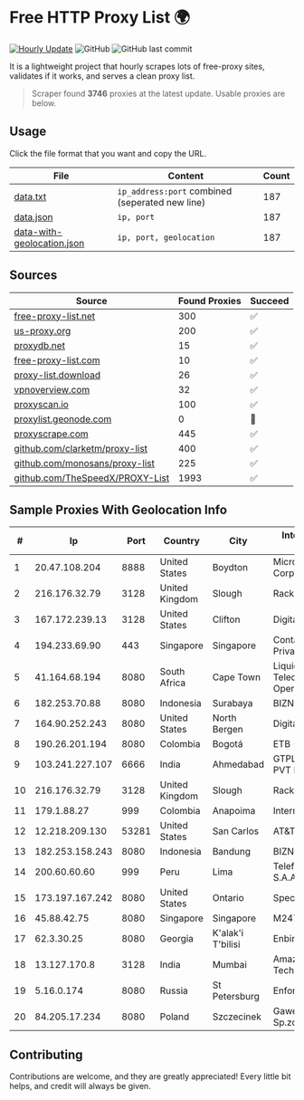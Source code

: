 
# Free HTTP Proxy List 🌍

[![Hourly Update](https://github.com/mertguvencli/http-proxy-list/actions/workflows/main.yml/badge.svg?branch=main)](https://github.com/mertguvencli/http-proxy-list/actions/workflows/main.yml)
![GitHub](https://img.shields.io/github/license/mertguvencli/http-proxy-list)
![GitHub last commit](https://img.shields.io/github/last-commit/mertguvencli/http-proxy-list)

It is a lightweight project that hourly scrapes lots of free-proxy sites, validates if it works, and serves a clean proxy list.


> Scraper found **3746** proxies at the latest update. Usable proxies are below.

## Usage

Click the file format that you want and copy the URL.


|File|Content|Count|
|----|-------|-----|
|[data.txt](https://raw.githubusercontent.com/mertguvencli/http-proxy-list/main/proxy-list/data.txt)|`ip_address:port` combined (seperated new line)|187|
|[data.json](https://raw.githubusercontent.com/mertguvencli/http-proxy-list/main/proxy-list/data.json)|`ip, port`|187|
|[data-with-geolocation.json](https://raw.githubusercontent.com/mertguvencli/http-proxy-list/main/proxy-list/data-with-geolocation.json)|`ip, port, geolocation`|187|

## Sources

|Source|Found Proxies|Succeed|
|------|-------------|-------|
|[free-proxy-list.net](https://free-proxy-list.net)|300|✅|
|[us-proxy.org](https://www.us-proxy.org)|200|✅|
|[proxydb.net](http://proxydb.net)|15|✅|
|[free-proxy-list.com](https://free-proxy-list.com/?page=&port=&type%5B%5D=http&type%5B%5D=https&up_time=0&search=Search)|10|✅|
|[proxy-list.download](https://www.proxy-list.download/HTTP)|26|✅|
|[vpnoverview.com](https://vpnoverview.com/privacy/anonymous-browsing/free-proxy-servers)|32|✅|
|[proxyscan.io](https://www.proxyscan.io)|100|✅|
|[proxylist.geonode.com](https://proxylist.geonode.com/api/proxy-list?limit=300&page=1&sort_by=lastChecked&sort_type=desc&protocols=http,https)|0|🚫|
|[proxyscrape.com](https://api.proxyscrape.com/v2/?request=displayproxies&protocol=http&timeout=10000&country=all&ssl=all&anonymity=all)|445|✅|
|[github.com/clarketm/proxy-list](https://raw.githubusercontent.com/clarketm/proxy-list/master/proxy-list-raw.txt)|400|✅|
|[github.com/monosans/proxy-list](https://raw.githubusercontent.com/monosans/proxy-list/main/proxies/http.txt)|225|✅|
|[github.com/TheSpeedX/PROXY-List](https://raw.githubusercontent.com/TheSpeedX/PROXY-List/master/http.txt)|1993|✅|


## Sample Proxies With Geolocation Info

|#|Ip|Port|Country|City|Internet Service Provider|
|-|--|----|-------|----|-------------------------|
|1|20.47.108.204|8888|United States|Boydton|Microsoft Corporation|
|2|216.176.32.79|3128|United Kingdom|Slough|Rackdog, LLC|
|3|167.172.239.13|3128|United States|Clifton|DigitalOcean, LLC|
|4|194.233.69.90|443|Singapore|Singapore|Contabo Asia Private Limited|
|5|41.164.68.194|8080|South Africa|Cape Town|Liquid Telecommunications Operations Limited|
|6|182.253.70.88|8080|Indonesia|Surabaya|BIZNET|
|7|164.90.252.243|8080|United States|North Bergen|DigitalOcean, LLC|
|8|190.26.201.194|8080|Colombia|Bogotá|ETB - Colombia|
|9|103.241.227.107|6666|India|Ahmedabad|GTPL SMC Network PVT LTD|
|10|216.176.32.79|3128|United Kingdom|Slough|Rackdog, LLC|
|11|179.1.88.27|999|Colombia|Anapoima|Internexa S.a. E.S.P|
|12|12.218.209.130|53281|United States|San Carlos|AT&T Services, Inc.|
|13|182.253.158.243|8080|Indonesia|Bandung|BIZNET|
|14|200.60.60.60|999|Peru|Lima|Telefonica del Peru S.A.A.|
|15|173.197.167.242|8080|United States|Ontario|Spectrum|
|16|45.88.42.75|8080|Singapore|Singapore|M247 Ltd|
|17|62.3.30.25|8080|Georgia|K'alak'i T'bilisi|Enbinet Ltd.|
|18|13.127.170.8|3128|India|Mumbai|Amazon Technologies Inc.|
|19|5.16.0.174|8080|Russia|St Petersburg|Enforta-MSK|
|20|84.205.17.234|8080|Poland|Szczecinek|Gawex Media Sp.zoo|



## Contributing

Contributions are welcome, and they are greatly appreciated! Every
little bit helps, and credit will always be given.

